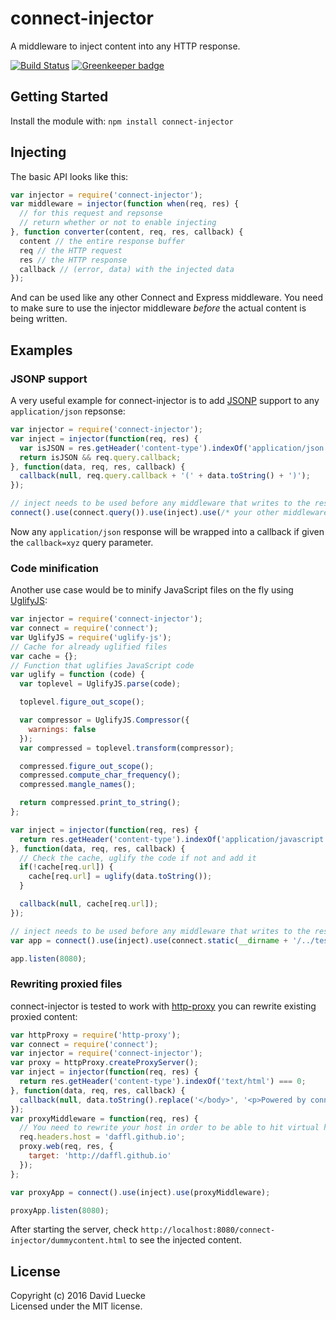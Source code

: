 # connect-injector

A middleware to inject content into any HTTP response.

[![Build Status](https://travis-ci.org/daffl/connect-injector.png?branch=master)](https://travis-ci.org/daffl/connect-injector) [![Greenkeeper badge](https://badges.greenkeeper.io/daffl/connect-injector.svg)](https://greenkeeper.io/)

## Getting Started

Install the module with: `npm install connect-injector`

## Injecting

The basic API looks like this:

```javascript
var injector = require('connect-injector');
var middleware = injector(function when(req, res) {
  // for this request and repsonse
  // return whether or not to enable injecting
}, function converter(content, req, res, callback) {
  content // the entire response buffer
  req // the HTTP request
  res // the HTTP response
  callback // (error, data) with the injected data
});
```

And can be used like any other Connect and Express middleware.
You need to make sure to use the injector middleware *before* the actual content is being written.

## Examples

### JSONP support

A very useful example for connect-injector is to add [JSONP](http://en.wikipedia.org/wiki/JSONP)
support to any `application/json` repsonse:

```javascript
var injector = require('connect-injector');
var inject = injector(function(req, res) {
  var isJSON = res.getHeader('content-type').indexOf('application/json') !== -1;
  return isJSON && req.query.callback;
}, function(data, req, res, callback) {
  callback(null, req.query.callback + '(' + data.toString() + ')');
});

// inject needs to be used before any middleware that writes to the response
connect().use(connect.query()).use(inject).use(/* your other middleware here */);
```

Now any `application/json` response will be wrapped into a callback if given the
`callback=xyz` query parameter.

### Code minification

Another use case would be to minify JavaScript files on the fly using [UglifyJS](https://github.com/mishoo/UglifyJS):

```js
var injector = require('connect-injector');
var connect = require('connect');
var UglifyJS = require('uglify-js');
// Cache for already uglified files
var cache = {};
// Function that uglifies JavaScript code
var uglify = function (code) {
  var toplevel = UglifyJS.parse(code);

  toplevel.figure_out_scope();

  var compressor = UglifyJS.Compressor({
    warnings: false
  });
  var compressed = toplevel.transform(compressor);

  compressed.figure_out_scope();
  compressed.compute_char_frequency();
  compressed.mangle_names();

  return compressed.print_to_string();
};

var inject = injector(function(req, res) {
  return res.getHeader('content-type').indexOf('application/javascript') !== -1;
}, function(data, req, res, callback) {
  // Check the cache, uglify the code if not and add it
  if(!cache[req.url]) {
    cache[req.url] = uglify(data.toString());
  }

  callback(null, cache[req.url]);
});

// inject needs to be used before any middleware that writes to the response
var app = connect().use(inject).use(connect.static(__dirname + '/../test'));

app.listen(8080);
```

### Rewriting proxied files

connect-injector is tested to work with [http-proxy](https://github.com/nodejitsu/node-http-proxy)
you can rewrite existing proxied content:

```js
var httpProxy = require('http-proxy');
var connect = require('connect');
var injector = require('connect-injector');
var proxy = httpProxy.createProxyServer();
var inject = injector(function(req, res) {
  return res.getHeader('content-type').indexOf('text/html') === 0;
}, function(data, req, res, callback) {
  callback(null, data.toString().replace('</body>', '<p>Powered by connect-injector</p></body>'));
});
var proxyMiddleware = function(req, res) {
  // You need to rewrite your host in order to be able to hit virtual hosts
  req.headers.host = 'daffl.github.io';
  proxy.web(req, res, {
    target: 'http://daffl.github.io'
  });
};

var proxyApp = connect().use(inject).use(proxyMiddleware);

proxyApp.listen(8080);
```

After starting the server, check `http://localhost:8080/connect-injector/dummycontent.html`
to see the injected content.

## License

Copyright (c) 2016 David Luecke  
Licensed under the MIT license.
